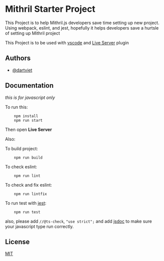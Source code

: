 
# Mithril Starter Project


This Project is to help Mithril.js developers save time setting up new project. Using webpack, eslint, and jest, hopefully it helps developers save a hurtsle of setting up Mithril project

This Project is to be used with [vscode](https://code.visualstudio.com/) and [Live Server](https://marketplace.visualstudio.com/items?itemName=ritwickdey.LiveServer) plugin


## Authors

- [@dartviet](https://github.com/DartViet)


## Documentation

*this is for javascript only*

To run this:

```shell
    npm install
    npm run start
```

Then open **Live Server**

Also:

To build project:

```shell
    npm run build
```

To check eslint:

```shell
    npm run lint
```

To check and fix eslint:

```shell
    npm run lintfix
```

To run test with [jest](https://jestjs.io/):

```shell
    npm run test
```

also, please add ```//@ts-check```, ```"use strict";``` and add [jsdoc](https://jsdoc.app/) to make sure your javascript type run correctly.



## License

[MIT](https://choosealicense.com/licenses/mit/)
